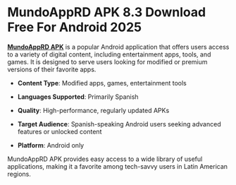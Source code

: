 ﻿# MundoAppRD APK 8.3 Download Free For Android 2025
**[MundoAppRD APK](https://tinyurl.com/4mnbpn96)** is a popular Android application that offers users access to a variety of digital content, including entertainment apps, tools, and games. It is designed to serve users looking for modified or premium versions of their favorite apps.

-   **Content Type**: Modified apps, games, entertainment tools
    
-   **Languages Supported**: Primarily Spanish
    
-   **Quality**: High-performance, regularly updated APKs
    
-   **Target Audience**: Spanish-speaking Android users seeking advanced features or unlocked content
    
-   **Platform**: Android only
    

MundoAppRD APK provides easy access to a wide library of useful applications, making it a favorite among tech-savvy users in Latin American regions.

